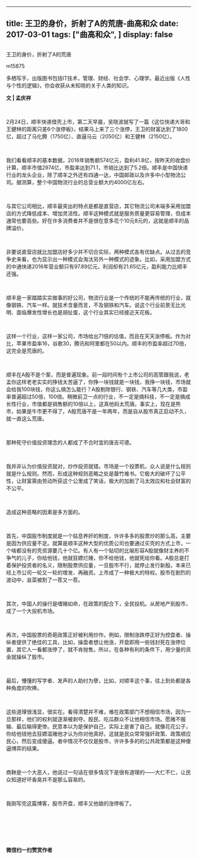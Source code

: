 
---
title:   王卫的身价，折射了A的荒唐-曲高和众
date: 2017-03-01
tags: ["曲高和众", ]
display: false
---


## 



王卫的身价，折射了A的荒唐




m15875




多栖写手，出版图书包括IT技术，管理、财经、社会学、心理学。最近出版《人性与个性的逻辑》，你会收获从未知晓的关于人类的知识。


**文 | 孟庆祥**

&nbsp;

2月24日，顺丰快递借壳上市，第二天早晨，吴晓波就写了一篇《这位快递大哥和王健林的距离只差6个涨停板》，结果马上来了三个涨停，王卫的财富达到了1800亿，超过了马化腾（1750亿）、直逼马云（2050亿）和王健林（2150亿）。

&nbsp;

我们看看顺丰的基本数据，2016年销售额574亿元，盈利41.8亿，按昨天的收盘价计算，顺丰市值2974亿，市盈率达到71.1，市销比达到了5.2倍。顺丰是中国快递行业的龙头企业，除了顺丰之外还有四通一达，中国邮政以及许多中小型物流公司。据测算，整个中国物流行业的总营业额大约4000亿左右。

&nbsp;

与其它公司相比，顺丰最突出的特点是都是直营店，其它物流公司末端多采用加盟店的方式降低成本、增加灵活性。顺丰这种模式就是服务质量更容易管理，但成本通常也要高些。好在许多消费者并不是很在意多花个10元8元的，这就是顺丰的品牌溢价。

&nbsp;

非要说直营店就比加盟店好多少并不切合实际，两种模式各有优缺点。从过去的竞争史来看，也为显示出一种模式会淘汰另外一种模式的迹象。比如，采用加盟方式的中通快递2016年营业额只有97.89亿元，利润却有21.65亿元，盈利能力比顺丰还强。

&nbsp;

顺丰是一家踏踏实实做事的好公司，物流行业是一个传统的不能再传统的行业，就像钢铁、汽车一样。就技术含量而言，不及钢铁和汽车。说这个行业前景无比光明、面临爆发性增长也是胡扯蛋，这个行业其实已经接近天花板。

&nbsp;

这样一个行业，这样一家公司，市场给出71倍的估值，而且在天天涨停板。作为对比，苹果市盈率16，谷歌30，腾讯和阿里都在50以内。顺丰的市盈率超过70倍，这完全是荒唐的。

&nbsp;

顺丰在A股不是个案，而是普遍现象。前一段时间有个上市公司的高管跟我说，老孟你这样老老实实的挣钱太苦逼了，你挣一块钱就是一块钱，我挣一块钱，市场就会给我100块钱，你这么搞怎么能行？A股剔除银行、钢铁、汽车等几大类，市盈率普遍超过50倍，100倍。稍微前卫一点的行业，不一定是搞科技，不一定是搞成长性行业，市值都是销售额的10倍以上，这真他妈太荒唐。事实上，现在是熊市，如果是牛市更不得了。A股荒唐不是一年两年，而是自从股市真正启动不久，就一直这么荒唐。

&nbsp;

那种死守价值投资理念的人都成了不合时宜的唐吉可德。

&nbsp;

我并非认为价值投资就对，炒作投资就错。市场是一个投票机，众人说是什么规则就是什么规则。然而，形成这种规则恶略之处是罄竹难书。它极大的破坏了公平性，让财富需由劳动所获这个公里成了笑话，极大的加剧了马太效应和社会财富的不公平。

&nbsp;

造成这种恶略的因素是多方面的。

&nbsp;

首先，中国股市制度就是一个姑息养奸的制度，许许多多的股票炒的那么高，主要是因为供应量不足。就算是顺丰这种大型的优质公司也要通过买壳的方式上市，一个啥都没有的壳资源要几十个亿。有人有一个贴切的比喻形容A股就像财主养的不争气的儿子，你给他钱，他就狂嫖烂赌，你不给他钱，他就死给你看。A股总是打着保护投资者的名义，限制股票供应量，一旦股市不行，就停止发行新股。本来已经上市公司一轮又一轮的增发、再融资。上市成了一种极大的特权。股市在剧烈的波动中，韭菜被割了一茬又一茬。

&nbsp;

其次，中国人的操行是嗜赌如命，在政策的配合下，全民投机。从房地产到股市，成了一个大投机市场。

&nbsp;

再次，中国股票的奇葩政策正好被利用炒作。例如，限制涨跌停正好为控盘者、操纵者提供了绝佳的工具，比如，操盘者想让他涨，开盘即用一些钱封死在涨停位置，其它人一看都涨停了，就不肯抛售。所以，在各种有利的条件下，用少量的资金就操纵了股市。

&nbsp;

最后，懵懂的写字者、发声的人助纣为孽，比如，对顺丰这个事，往上到处都是各种角度的吹捧。

&nbsp;

这些道理很浅显，很实在。看得清楚并不难，难在政策部门不想相信市场，因为一旦那样，他们的权利就逐渐被剥夺。股民、吃瓜群众不让他相信市场。愿赌不服输、最后输得更惨。民意本以为是保护自己，实际上是害了自己。就像花花公子，你给他钱他去狂嫖滥赌他才认为你对他真好。这就是民众常常强奸政策、政策顺应民心，然后变成傻逼。者中情况不仅仅是股市，许许多多的的公共政策都是这种傻逼博弈的结果。

&nbsp;

商鞅是一个大恶人，他说过一句话在很多情况下是很有道理的——大仁不仁，让民众知道好坏香臭并不是那么容易的。

&nbsp;

我刚写完这篇博客，股市开盘，顺丰又他娘的涨停板了。

&nbsp;

&nbsp;

&nbsp;




**微信扫一扫赞赏作者**













